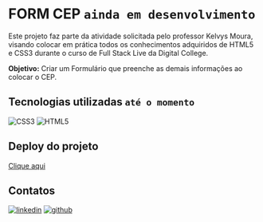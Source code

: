 # FORM CEP `ainda em desenvolvimento`
Este projeto faz parte da atividade solicitada pelo professor Kelvys Moura, visando colocar em prática todos os conhecimentos adquiridos de HTML5 e CSS3 durante o curso de Full Stack Live da Digital College.

**Objetivo:** Criar um Formulário que preenche as demais informações ao colocar o CEP.

## Tecnologias utilizadas `até o momento`
![CSS3](https://img.shields.io/badge/css3-%231572B6.svg?style=for-the-badge&logo=css3&logoColor=white)
![HTML5](https://img.shields.io/badge/html5-%23E34F26.svg?style=for-the-badge&logo=html5&logoColor=white)

## Deploy do projeto 
[Clique aqui](https://devalissonoliveira.github.io/form-cep/)

## Contatos
[![linkedin](https://skillicons.dev/icons?i=linkedin)](https://linkedin.com/in/alisson-oliveira-2b28b9249)   [![github](https://skillicons.dev/icons?i=github)](https://github.com/devalissonoliveira)
